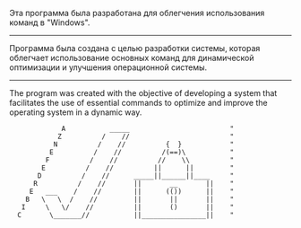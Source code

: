 Эта программа была разработана для облегчения использования команд в "Windows".
***
Программа была создана с целью разработки системы, которая облегчает использование основных команд для динамической оптимизации и улучшения операционной системы.
***
The program was created with the objective of developing a system that facilitates the use of essential commands to optimize and improve the operating system in a dynamic way.




                 A           _____                         "
                Z          /    //                         "
               N          /    //          {  }            "
              E          /    //          /(==)\           "  
             F          /    //          //    \\          " 
            E          /    //          ||      ||         "         
           D          /    //      _____||______||____     "                       
          R          /    //       ||       __       ||    "                             
         E   ___    /    //        ||      (())      ||    "         
        B   \   \  /    //         ||       ||       ||    "                 
       I     \   \/    //          ||       ()       ||    "          
      C       \_______//           ||________________||    "                                       
